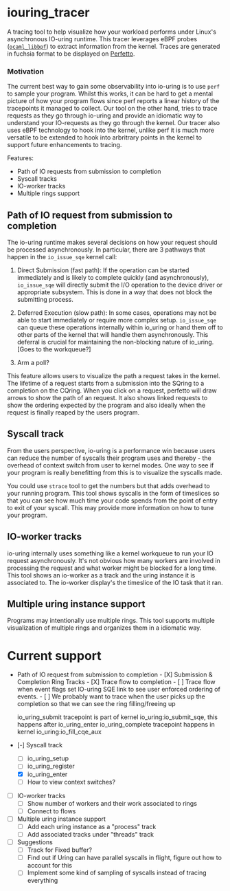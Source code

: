 # iouring_tracer
A tracing tool to help visualize how your workload performs under
Linux's asynchronous IO-uring runtime. This tracer leverages eBPF
probes ([`ocaml_libbpf`](https://github.com/koonwen/ocaml_libbpf)) to
extract information from the kernel. Traces are generated in fuchsia
format to be displayed on [Perfetto](https://ui.perfetto.dev/).

### Motivation
The current best way to gain some observability into io-uring is to
use `perf` to sample your program. Whilst this works, it can be hard
to get a mental picture of how your program flows since perf reports a
linear history of the tracepoints it managed to collect. Our tool on
the other hand, tries to trace requests as they go through io-uring
and provide an idiomatic way to understand your IO-requests as they go
through the kernel. Our tracer also uses eBPF technology to hook into
the kernel, unlike perf it is much more versatile to be extended to
hook into arbritrary points in the kernel to support future
enhancements to tracing.

  Features:
  - Path of IO requests from submission to completion
  - Syscall tracks
  - IO-worker tracks
  - Multiple rings support

## Path of IO request from submission to completion
The io-uring runtime makes several decisions on how your request
should be processed asynchronously. In particular, there are 3
pathways that happen in the `io_issue_sqe` kernel call:

1. Direct Submission (fast path): If the operation can be started
   immediately and is likely to complete quickly (and asynchronously),
   `io_issue_sqe` will directly submit the I/O operation to the device
   driver or appropriate subsystem. This is done in a way that does
   not block the submitting process.

2. Deferred Execution (slow path): In some cases, operations may not
   be able to start immediately or require more complex
   setup. `io_issue_sqe` can queue these operations internally within
   io_uring or hand them off to other parts of the kernel that will
   handle them asynchronously. This deferral is crucial for
   maintaining the non-blocking nature of io_uring. [Goes to the workqueue?]

3. Arm a poll?

This feature allows users to visualize the path a request takes in the
kernel. The lifetime of a request starts from a submission into the
SQring to a completion on the CQring. When you click on a request,
perfetto will draw arrows to show the path of an request. It also
shows linked requests to show the ordering expected by the program and
also ideally when the request is finally reaped by the users program.

## Syscall track
From the users perspective, io-uring is a performance win because
users can reduce the number of syscalls their program uses and
thereby - the overhead of context switch from user to kernel
modes. One way to see if your program is really benefitting from this
is to visualize the syscalls made.

You could use `strace` tool to get the numbers but that adds overhead
to your running program. This tool shows syscalls in the form of
timeslices so that you can see how much time your code spends from the
point of entry to exit of your syscall. This may provide more
information on how to tune your program.

## IO-worker tracks
io-uring internally uses something like a kernel workqueue to run your
IO request asynchronously. It's not obvious how many workers are
involved in processing the request and what worker might be blocked
for a long time. This tool shows an io-worker as a track and the uring
instance it is associated to. The io-worker display's the timeslice of
the IO task that it ran.

## Multiple uring instance support
Programs may intentionally use multiple rings. This tool supports
multiple visualization of multiple rings and organizes them in a
idiomatic way.

# Current support
  -  Path of IO request from submission to completion
    - [X] Submission & Completion Ring Tracks
    - [X] Trace flow to completion
    - [ ] Trace flow when event flags set IO-uring SQE link to see user enforced ordering of events.
    - [ ] We probably want to trace when the user picks up the completion so that we can see the ring filling/freeing up

      io_uring_submit tracepoint is part of kernel io_uring:io_submit_sqe, this happens after io_uring_enter
      io_uring_complete tracepoint happens in kernel io_uring:io_fill_cqe_aux

  - [-] Syscall track
    - [ ] io_uring_setup
    - [ ] io_uring_register
    - [X] io_uring_enter
    - [ ] How to view context switches?

  - [ ] IO-worker tracks
    - [ ] Show number of workers and their work associated to rings
    - [ ] Connect to flows

  - [ ] Multiple uring instance support
	- [ ] Add each uring instance as a "process" track
	- [ ] Add associated tracks under "threads" track

  - [ ] Suggestions
    - [ ] Track for Fixed buffer?
    - [ ] Find out if Uring can have parallel syscalls in flight, figure
    out how to account for this
    - [ ] Implement some kind of sampling of syscalls instead of tracing everything
